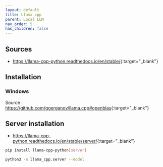 ```yaml
---
layout: default
title: Llama cpp
parent: Local LLM
nav_order: 5
has_children: false
---
```



## Sources

- <https://llama-cpp-python.readthedocs.io/en/stable/>{:target="_blank"}

## Installation

### Windows

Source : <https://github.com/ggerganov/llama.cpp#openblas>{:target="_blank"}


## Server installation

- <https://llama-cpp-python.readthedocs.io/en/stable/server/>{:target="_blank"}

``` bash
pip install llama-cpp-python[server]
```

``` bash
python3 -m llama_cpp.server --model
```
